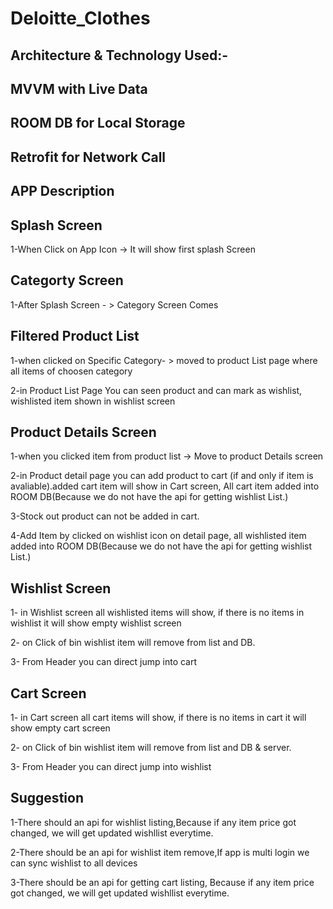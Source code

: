 # Deloitte_Clothes

## Architecture & Technology Used:- 
## MVVM with Live Data
## ROOM DB for Local Storage
## Retrofit for Network Call

## APP Description

## Splash Screen

1-When Click on App Icon -> It will show first splash Screen 

## Categorty Screen

1-After Splash Screen - > Category Screen Comes

## Filtered Product List 

1-when clicked on Specific Category- > moved to product List page where all items of choosen category

2-in Product List Page You can seen product and can mark as wishlist, wishlisted item shown in wishlist screen

## Product Details Screen

1-when you clicked item from product list -> Move to product Details screen

2-in Product detail page you can add product to cart (if and only if item is avaliable).added cart item will show in Cart screen, All cart item added into ROOM DB(Because we do not have the api for getting wishlist List.)

3-Stock out product can not be added in cart.

4-Add Item by clicked on wishlist icon on detail page, all wishlisted item added into ROOM DB(Because we do not have the api for getting wishlist List.)

## Wishlist Screen

1- in Wishlist screen all wishlisted items will show, if there is no items in wishlist it will show empty wishlist screen

2- on Click of bin wishlist item will remove from list and DB.

3- From Header you can direct jump into cart

## Cart Screen

1- in Cart screen all cart items will show, if there is no items in cart it will show empty cart screen

2- on Click of bin wishlist item will remove from list and DB & server.

3- From Header you can direct jump into wishlist


## Suggestion 

1-There should an api for wishlist listing,Because if any item price got changed, we will get updated wishllist everytime.

2-There should be an api for wishlist item remove,If app is multi login we can sync wishlist to all devices

3-There should be an api for getting cart listing, Because if any item price got changed, we will get updated wishllist everytime.

